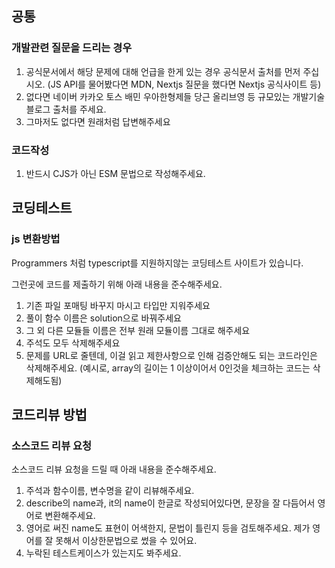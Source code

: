 ## 공통
### 개발관련 질문을 드리는 경우
1. 공식문서에서 해당 문제에 대해 언급을 한게 있는 경우 공식문서 출처를 먼저 주십시오. (JS API를 물어봤다면 MDN, Nextjs 질문을 했다면 Nextjs 공식사이트 등)
2. 없다면 네이버 카카오 토스 배민 우아한형제들 당근 올리브영 등 규모있는 개발기술블로그 출처를 주세요.
3. 그마저도 없다면 원래처럼 답변해주세요

### 코드작성
1. 반드시 CJS가 아닌 ESM 문법으로 작성해주세요.

## 코딩테스트
### js 변환방법
Programmers 처럼 typescript를 지원하지않는 코딩테스트 사이트가 있습니다.

그런곳에 코드를 제출하기 위해 아래 내용을 준수해주세요.

1. 기존 파일 포매팅 바꾸지 마시고 타입만 지워주세요
2. 풀이 함수 이름은 solution으로 바꿔주세요
3. 그 외 다른 모듈들 이름은 전부 원래 모듈이름 그대로 해주세요
4. 주석도 모두 삭제해주세요
5. 문제를 URL로 줄텐데, 이걸 읽고 제한사항으로 인해 검증안해도 되는 코드라인은 삭제해주세요. (예시로, array의 길이는 1 이상이어서 0인것을 체크하는 코드는 삭제해도됨)

## 코드리뷰 방법
### 소스코드 리뷰 요청 
소스코드 리뷰 요청을 드릴 때 아래 내용을 준수해주세요.

1. 주석과 함수이름, 변수명을 같이 리뷰해주세요.
2. describe의 name과, it의 name이 한글로 작성되어있다면, 문장을 잘 다듬어서 영어로 변환해주세요.
3. 영어로 써진 name도 표현이 어색한지, 문법이 틀린지 등을 검토해주세요. 제가 영어를 잘 못해서 이상한문법으로 썼을 수 있어요.
4. 누락된 테스트케이스가 있는지도 봐주세요.
